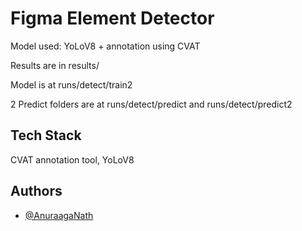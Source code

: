 
# Figma Element Detector

Model used: YoLoV8 + annotation using CVAT

Results are in results/

Model is at runs/detect/train2

2 Predict folders are at runs/detect/predict and runs/detect/predict2








## Tech Stack

CVAT annotation tool, YoLoV8

## Authors

- [@AnuraagaNath](https://www.github.com/AnuraagaNath)

